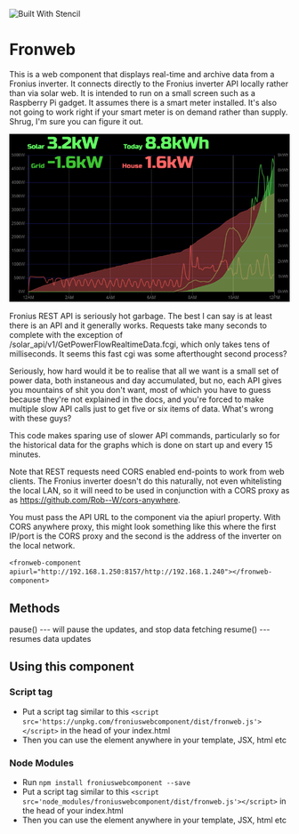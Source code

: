 ![Built With Stencil](https://img.shields.io/badge/-Built%20With%20Stencil-16161d.svg?logo=data%3Aimage%2Fsvg%2Bxml%3Bbase64%2CPD94bWwgdmVyc2lvbj0iMS4wIiBlbmNvZGluZz0idXRmLTgiPz4KPCEtLSBHZW5lcmF0b3I6IEFkb2JlIElsbHVzdHJhdG9yIDE5LjIuMSwgU1ZHIEV4cG9ydCBQbHVnLUluIC4gU1ZHIFZlcnNpb246IDYuMDAgQnVpbGQgMCkgIC0tPgo8c3ZnIHZlcnNpb249IjEuMSIgaWQ9IkxheWVyXzEiIHhtbG5zPSJodHRwOi8vd3d3LnczLm9yZy8yMDAwL3N2ZyIgeG1sbnM6eGxpbms9Imh0dHA6Ly93d3cudzMub3JnLzE5OTkveGxpbmsiIHg9IjBweCIgeT0iMHB4IgoJIHZpZXdCb3g9IjAgMCA1MTIgNTEyIiBzdHlsZT0iZW5hYmxlLWJhY2tncm91bmQ6bmV3IDAgMCA1MTIgNTEyOyIgeG1sOnNwYWNlPSJwcmVzZXJ2ZSI%2BCjxzdHlsZSB0eXBlPSJ0ZXh0L2NzcyI%2BCgkuc3Qwe2ZpbGw6I0ZGRkZGRjt9Cjwvc3R5bGU%2BCjxwYXRoIGNsYXNzPSJzdDAiIGQ9Ik00MjQuNywzNzMuOWMwLDM3LjYtNTUuMSw2OC42LTkyLjcsNjguNkgxODAuNGMtMzcuOSwwLTkyLjctMzAuNy05Mi43LTY4LjZ2LTMuNmgzMzYuOVYzNzMuOXoiLz4KPHBhdGggY2xhc3M9InN0MCIgZD0iTTQyNC43LDI5Mi4xSDE4MC40Yy0zNy42LDAtOTIuNy0zMS05Mi43LTY4LjZ2LTMuNkgzMzJjMzcuNiwwLDkyLjcsMzEsOTIuNyw2OC42VjI5Mi4xeiIvPgo8cGF0aCBjbGFzcz0ic3QwIiBkPSJNNDI0LjcsMTQxLjdIODcuN3YtMy42YzAtMzcuNiw1NC44LTY4LjYsOTIuNy02OC42SDMzMmMzNy45LDAsOTIuNywzMC43LDkyLjcsNjguNlYxNDEuN3oiLz4KPC9zdmc%2BCg%3D%3D&colorA=16161d&style=flat-square)

# Fronweb 

This is a web component that displays real-time and archive data from a Fronius inverter. It connects directly to the Fronius inverter API locally rather than via solar web. It is intended to run on a small screen such as a Raspberry Pi gadget. It assumes there is a smart meter installed. It's also not going to work right if your smart meter is on demand rather than supply. Shrug, I'm sure you can figure it out.

![Froniusweb screenshot](/screenshot.png)

Fronius REST API is seriously hot garbage. The best I can say is at least there is an API and it generally works. Requests take many seconds to complete with the exception of /solar_api/v1/GetPowerFlowRealtimeData.fcgi, which only takes tens of milliseconds. It seems this fast cgi was some afterthought second process?

Seriously, how hard would it be to realise that all we want is a small set of power data, both instaneous and day accumulated, but no, each API gives you mountains of shit you don't want, most of which you have to guess because they're not explained in the docs, and you're forced to make multiple slow API calls just to get five or six items of data. What's wrong with these guys?

This code makes sparing use of slower API commands, particularly so for the historical data for the graphs which is done on start up and every 15 minutes. 

Note that REST requests need CORS enabled end-points to work from web clients. The Fronius inverter doesn't do this naturally, not even whitelisting the local LAN, so it will need to be used in conjunction with a CORS proxy as as https://github.com/Rob--W/cors-anywhere.

You must pass the API URL to the component via the apiurl property. With CORS anywhere proxy, this might look something like this where the first IP/port is the CORS proxy and the second is the address of the inverter on the local network.

```
<fronweb-component apiurl="http://192.168.1.250:8157/http://192.168.1.240"></fronweb-component>
```

## Methods

pause() --- will pause the updates, and stop data fetching
resume() --- resumes data updates

## Using this component

### Script tag

- Put a script tag similar to this `<script src='https://unpkg.com/froniuswebcomponent/dist/fronweb.js'></script>` in the head of your index.html
- Then you can use the element anywhere in your template, JSX, html etc

### Node Modules
- Run `npm install froniuswebcomponent --save`
- Put a script tag similar to this `<script src='node_modules/froniuswebcomponent/dist/fronweb.js'></script>` in the head of your index.html
- Then you can use the element anywhere in your template, JSX, html etc

